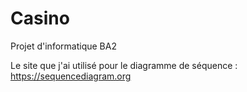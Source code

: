 # Casino
Projet d'informatique BA2

Le site que j'ai utilisé pour le diagramme de séquence : https://sequencediagram.org 
